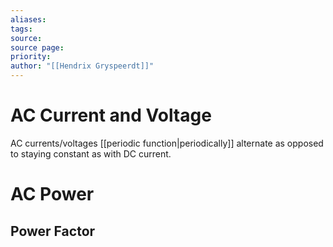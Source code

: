 ```yaml
---
aliases: 
tags: 
source: 
source page: 
priority: 
author: "[[Hendrix Gryspeerdt]]"
---
```

# AC Current and Voltage
AC currents/voltages [[periodic function|periodically]] alternate as opposed to staying constant as with DC current.
# AC Power
## Power Factor


